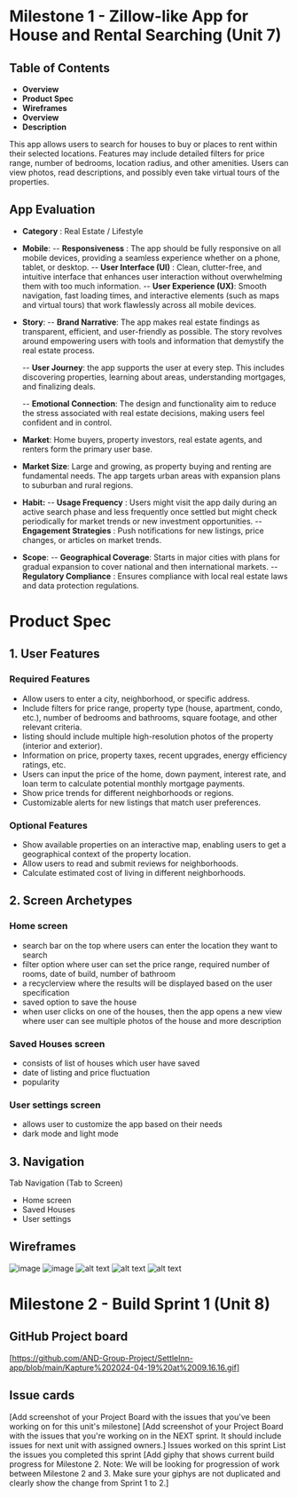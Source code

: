 # Milestone 1 - Zillow-like App for House and Rental Searching (Unit 7)
## Table of Contents
- **Overview**
-  **Product Spec**
-  **Wireframes**
-  **Overview**
-  **Description**

This app allows users to search for houses to buy or places to rent within their selected locations. Features may include detailed filters for price range, number of bedrooms, location radius, and other amenities. Users can view photos, read descriptions, and possibly even take virtual tours of the properties.

## App Evaluation

- **Category** : Real Estate / Lifestyle
- **Mobile**:
    -- **Responsiveness** : The app should be fully responsive on all mobile devices, providing a seamless experience whether on a phone, tablet, or desktop.
    -- **User Interface (UI)** : Clean, clutter-free, and intuitive interface that enhances user interaction without overwhelming them with too much information.
    -- **User Experience (UX)**: Smooth navigation, fast loading times, and interactive elements (such as maps and virtual tours) that work flawlessly across all mobile devices.
- **Story**:
    -- **Brand Narrative**: The app  makes real estate findings as transparent, efficient, and user-friendly as possible. The story revolves around empowering users with tools and information that demystify the real estate process.
    
    -- **User Journey**: the app supports the user at every step. This includes discovering properties, learning about areas, understanding mortgages, and finalizing deals.
    
    -- **Emotional Connection**: The design and functionality aim to reduce the stress associated with real estate decisions, making users feel confident and in control.
- **Market**: Home buyers, property investors, real estate agents, and renters form the primary user base.
- **Market Size**: Large and growing, as property buying and renting are fundamental needs. The app targets urban areas with expansion plans to suburban and rural regions.
- **Habit:**
    -- **Usage Frequency** : Users might visit the app daily during an active search phase and less frequently once settled but might check periodically for market trends or new investment opportunities.
    -- **Engagement Strategies** : Push notifications for new listings, price changes, or articles on market trends.
    
- **Scope**:
    -- **Geographical Coverage**: Starts in major cities with plans for gradual expansion to cover national and then international markets.
    -- **Regulatory Compliance** : Ensures compliance with local real estate laws and data protection regulations.
# Product Spec
## 1. User Features
### Required Features
 - Allow users to enter a city, neighborhood, or specific address.
 -  Include filters for price range, property type (house, apartment, condo, etc.), number of bedrooms and bathrooms, square footage, and other relevant criteria.
 -   listing should include multiple high-resolution photos of the property (interior and exterior).
 -   Information on price, property taxes, recent upgrades, energy efficiency ratings, etc.
 -    Users can input the price of the home, down payment, interest rate, and loan term to calculate potential monthly mortgage payments.
 -    Show price trends for different neighborhoods or regions.
 -    Customizable alerts for new listings that match user preferences.
   
### Optional Features
- Show available properties on an interactive map, enabling users to get a geographical context of the property location.
- Allow users to read and submit reviews for neighborhoods.
-  Calculate estimated cost of living in different neighborhoods.


## 2. Screen Archetypes
### Home screen
 - search bar on the top where users can enter the location they want to search
 - filter option where user can set the price range, required number of rooms, date of build, number of bathroom
 - a recyclerview where the results will be displayed based on the user specification
 - saved option to save the house
 - when user clicks on one of the houses, then the app opens a new view where user can see multiple photos of the house and more description

### Saved Houses screen
- consists of list of houses which user have saved
- date of listing and price fluctuation
- popularity

### User settings screen
- allows user to customize the app based on their needs
- dark mode and light mode

## 3. Navigation
Tab Navigation (Tab to Screen)

- Home screen
- Saved Houses 
- User settings

## Wireframes
![image](https://github.com/AND-Group-Project/SettleInn-app/assets/98335699/e02ea435-35db-4ef5-9e85-9649bd71acb7)
![image](https://github.com/AND-Group-Project/SettleInn-app/assets/98335699/f466f530-3675-408c-af12-45a31386fdc7)
![alt text](https://github.com/AND-Group-Project/SettleInn-app/blob/main/IMG_0154.jpg "Optional title")
![alt text](https://github.com/AND-Group-Project/SettleInn-app/blob/main/IMG_0152.jpg "Optional title")
![alt text](https://github.com/AND-Group-Project/SettleInn-app/blob/main/IMG_0153.jpg "Optional title")



# Milestone 2 - Build Sprint 1 (Unit 8)
## GitHub Project board
[https://github.com/AND-Group-Project/SettleInn-app/blob/main/Kapture%202024-04-19%20at%2009.16.16.gif] 

## Issue cards
[Add screenshot of your Project Board with the issues that you've been working on for this unit's milestone] 
[Add screenshot of your Project Board with the issues that you're working on in the NEXT sprint. It should include issues for next unit with assigned owners.] 
Issues worked on this sprint
List the issues you completed this sprint
[Add giphy that shows current build progress for Milestone 2. Note: We will be looking for progression of work between Milestone 2 and 3. Make sure your giphys are not duplicated and clearly show the change from Sprint 1 to 2.]





